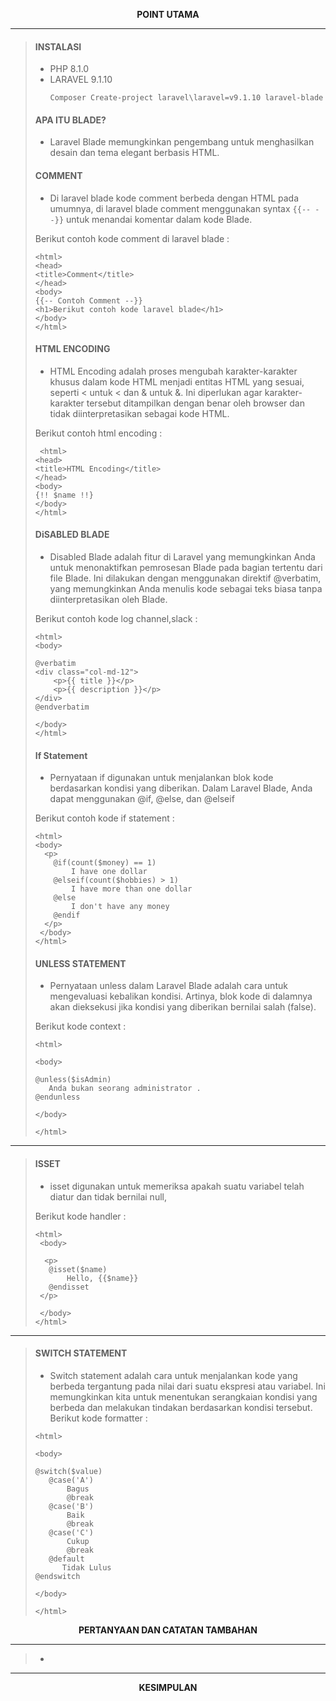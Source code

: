 <p align="center" >
  <b>POINT UTAMA</b>
</p>

---

> #### INSTALASI
> - PHP 8.1.0
> - LARAVEL 9.1.10
>   ```
>   Composer Create-project laravel\laravel=v9.1.10 laravel-blade
>   ```
> #### APA ITU BLADE?
> - Laravel Blade memungkinkan pengembang untuk menghasilkan desain dan tema elegant berbasis HTML.
>
> #### COMMENT
> - Di laravel blade kode comment berbeda dengan HTML pada umumnya, di laravel blade comment menggunakan syntax ``` {{-- --}} ``` untuk menandai komentar dalam kode Blade.
>
> Berikut contoh kode comment di laravel blade :
>
> ```
> <html>
> <head>
> <title>Comment</title>
> </head>
> <body>
> {{-- Contoh Comment --}}
> <h1>Berikut contoh kode laravel blade</h1>
> </body>
> </html>
> ```
> 
> #### HTML ENCODING
> - HTML Encoding adalah proses mengubah karakter-karakter khusus dalam kode HTML menjadi entitas HTML yang sesuai, seperti < untuk < dan & untuk &. Ini diperlukan agar karakter-karakter tersebut ditampilkan dengan benar oleh browser dan tidak diinterpretasikan sebagai kode HTML.
>
> Berikut contoh html encoding :
> ```
>  <html>
> <head>
> <title>HTML Encoding</title>
> </head>
> <body>
> {!! $name !!}
> </body>
> </html>
> ```
>
> #### DiSABLED BLADE
> - Disabled Blade adalah fitur di Laravel yang memungkinkan Anda untuk menonaktifkan pemrosesan Blade pada bagian tertentu dari file Blade. Ini dilakukan dengan menggunakan direktif @verbatim, yang memungkinkan Anda menulis kode sebagai teks biasa tanpa diinterpretasikan oleh Blade.
>
> Berikut contoh kode log channel,slack :
> ```
> <html>
> <body>
> 
> @verbatim
> <div class="col-md-12">
>     <p>{{ title }}</p>
>     <p>{{ description }}</p>
> </div>
> @endverbatim
> 
> </body>
> </html>
> ```
>
> #### If Statement
> - Pernyataan if digunakan untuk menjalankan blok kode berdasarkan kondisi yang diberikan. Dalam Laravel Blade, Anda dapat menggunakan @if, @else, dan @elseif
>
> Berikut contoh kode if statement :
> ```
> <html>
> <body>
>   <p>
>     @if(count($money) == 1)
>         I have one dollar
>     @elseif(count($hobbies) > 1)
>         I have more than one dollar
>     @else
>         I don't have any money
>     @endif
>   </p>
>  </body>
> </html>
> ```
> #### UNLESS STATEMENT
> - Pernyataan unless dalam Laravel Blade adalah cara untuk mengevaluasi kebalikan kondisi. Artinya, blok kode di dalamnya akan dieksekusi jika kondisi yang diberikan bernilai salah (false).
>
> Berikut kode context :
>
> ```
> <html>
>
> <body>
>
> @unless($isAdmin)
>    Anda bukan seorang administrator .
> @endunless
>
> </body>
>
> </html>
> ```
---
> #### ISSET
> - isset digunakan untuk memeriksa apakah suatu variabel telah diatur dan tidak bernilai null, 
>
> Berikut kode handler :
> ```
> <html>
>  <body>
> 
>   <p>
>    @isset($name)
>        Hello, {{$name}}
>    @endisset
>  </p>
>
>  </body>
> </html>
> ```
---
> #### SWITCH STATEMENT
> - Switch statement adalah cara untuk menjalankan kode yang berbeda tergantung pada nilai dari suatu ekspresi atau variabel. Ini memungkinkan kita untuk menentukan serangkaian kondisi yang berbeda dan melakukan tindakan berdasarkan kondisi tersebut.
> Berikut kode formatter :
> ```
> <html>
>
> <body>
>
> @switch($value)
>    @case('A')
>        Bagus
>        @break
>    @case('B')
>        Baik
>        @break
>    @case('C')
>        Cukup
>        @break
>    @default
>       Tidak Lulus
> @endswitch
>
> </body>
>
> </html>
> ```
> 
<p align="center" >
  <b>PERTANYAAN DAN CATATAN TAMBAHAN</b>
</p>

---

> - 

---

<p align="center" >
  <b>KESIMPULAN</b>
</p>


















